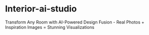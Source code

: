 # Interior-ai-studio
Transform Any Room with AI-Powered Design Fusion - Real Photos + Inspiration Images = Stunning Visualizations
